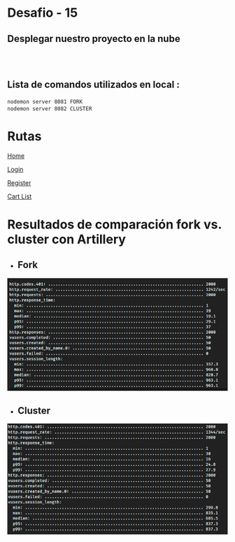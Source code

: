 # Desafio - 15
## Desplegar nuestro proyecto en la nube
</br>
</br>

## Lista de comandos utilizados en local :

```
nodemon server 8081 FORK
nodemon server 8082 CLUSTER

```

# Rutas

[Home](https://ecomcerce-32125.up.railway.app/)

[Login](https://ecomcerce-32125.up.railway.app/auth/login)

[Register](https://ecomcerce-32125.up.railway.app/auth/register)

[Cart List](https://ecomcerce-32125.up.railway.app/cart)


#

# Resultados de comparación fork vs. cluster con Artillery

* ## **Fork**
![result_fork](artillery_fork.png)

* ## **Cluster**
![result_fork](artillery_cluster.png)


